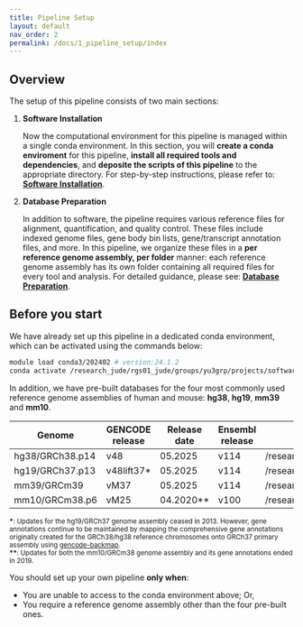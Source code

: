 ```yaml
---
title: Pipeline Setup
layout: default
nav_order: 2
permalink: /docs/1_pipeline_setup/index
---
```


## Overview

The setup of this pipeline consists of two main sections:

1. **Software Installation**

   Now the computational environment for this pipeline is managed within a single conda environment. In this section, you will **create a conda enviroment**   for this pipeline, **install all required tools and dependencies**, and **deposite the scripts of this pipeline** to the appropriate directory. For step-by-step instructions, please refer to: **[Software Installation](https://jyyulab.github.io/bulkRNAseq_quantification_pipeline/docs/1_pipeline_setup/1_software.html)**.

   

2. **Database Preparation**

   In addition to software, the pipeline requires various reference files for alignment, quantification, and quality control. These files include indexed genome files, gene body bin lists, gene/transcript annotation files, and more. In this pipeline, we organize these files in a **per reference genome assembly, per folder** manner: each reference genome assembly has its own folder containing all required files for every tool and analysis. For detailed guidance, please see: **[Database Preparation](https://jyyulab.github.io/bulkRNAseq_quantification_pipeline/docs/1_pipeline_setup/2_database.html)**.

   

## Before you start

We have already set up this pipeline in a dedicated conda environment, which can be activated using the commands below:

``` bash
module load conda3/202402 # version:24.1.2
conda activate /research_jude/rgs01_jude/groups/yu3grp/projects/software_JY/yu3grp/conda_env/bulkRNAseq_2025
```

In addition, we have pre-built databases for the four most commonly used reference genome assemblies of human and mouse: **hg38**, **hg19**, **mm39** and **mm10**. 


| Genome          | GENCODE release | Release date | Ensembl release | Path                                                         |
| --------------- | --------------- | ------------ | --------------- | ------------------------------------------------------------ |
| hg38/GRCh38.p14 | v48             | 05.2025      | v114            | /research_jude/rgs01_jude/groups/yu3grp/projects/software_JY/yu3grp/yulab_databases/references/hg38/gencode.release48 |
| hg19/GRCh37.p13 | v48lift37*      | 05.2025      | v114            | /research_jude/rgs01_jude/groups/yu3grp/projects/software_JY/yu3grp/yulab_databases/references/hg19/gencode.release48 |
| mm39/GRCm39     | vM37            | 05.2025      | v114            | /research_jude/rgs01_jude/groups/yu3grp/projects/software_JY/yu3grp/yulab_databases/references/mm39/gencode.releaseM37 |
| mm10/GRCm38.p6  | vM25            | 04.2020**    | v100            | /research_jude/rgs01_jude/groups/yu3grp/projects/software_JY/yu3grp/yulab_databases/references/mm10/gencode.releaseM25 |

<sup>**\***: Updates for the hg19/GRCh37 genome assembly ceased in 2013. However, gene annotations continue to be maintained by mapping the comprehensive gene annotations originally created for the GRCh38/hg38 reference chromosomes onto GRCh37 primary assembly using [gencode-backmap](https://github.com/diekhans/gencode-backmap).<br>**\*\***: Updates for both the mm10/GRCm38 genome assembly and its gene annotations ended in 2019.</sup>



You should set up your own pipeline **only when**:

- You are unable to access to the conda environment above; Or,
- You require a reference genome assembly other than the four pre-built ones.